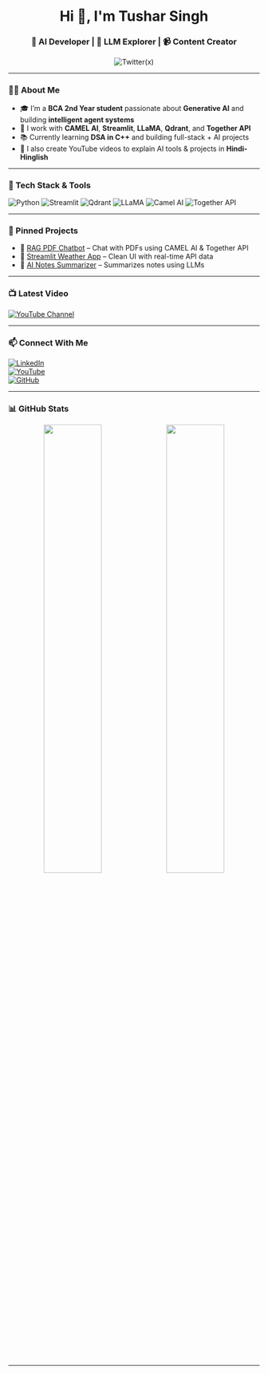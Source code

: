<h1 align="center">Hi 👋, I'm Tushar Singh</h1>
<h3 align="center">🚀 AI Developer | 🧠 LLM Explorer | 📹 Content Creator</h3>

<p align="center">
  <img src="https://x.com/_tusharrathore?t=1rozm2SepcYneDvTyRMoIg&s=09" alt="Twitter(x)" />
</p>

---

### 🧑‍💻 About Me

- 🎓 I’m a **BCA 2nd Year student** passionate about **Generative AI** and building **intelligent agent systems**  
- 🧠 I work with **CAMEL AI**, **Streamlit**, **LLaMA**, **Qdrant**, and **Together API**
- 📚 Currently learning **DSA in C++** and building full-stack + AI projects  
- 🎥 I also create YouTube videos to explain AI tools & projects in **Hindi-Hinglish**

---

### 🚀 Tech Stack & Tools

![Python](https://img.shields.io/badge/Python-3670A0?style=for-the-badge&logo=python&logoColor=fff)
![Streamlit](https://img.shields.io/badge/Streamlit-FF4B4B?style=for-the-badge&logo=streamlit&logoColor=white)
![Qdrant](https://img.shields.io/badge/Qdrant-352AE8?style=for-the-badge&logo=qdrant&logoColor=white)
![LLaMA](https://img.shields.io/badge/LLaMA%20Models-000000?style=for-the-badge)
![Camel AI](https://img.shields.io/badge/CAMEL--AI-Agent-blue?style=for-the-badge)
![Together API](https://img.shields.io/badge/TogetherAI-0033cc?style=for-the-badge&logoColor=white)

---

### 📌 Pinned Projects

- 🔹 [RAG PDF Chatbot](https://github.com/tushar80rt/rag-pdf-assistant) – Chat with PDFs using CAMEL AI & Together API  
- 🔹 [Streamlit Weather App](https://github.com/tushar80rt/weather-dashboard) – Clean UI with real-time API data  
- 🔹 [AI Notes Summarizer](https://github.com/tushar80rt/ai-summarizer) – Summarizes notes using LLMs

---

### 📺 Latest Video

[![YouTube Channel](https://img.shields.io/badge/🎥%20Watch%20on%20YouTube-FF0000?style=for-the-badge&logo=youtube&logoColor=white)](https://youtube.com/@yourchannel)

---

### 📫 Connect With Me

[![LinkedIn](https://img.shields.io/badge/LinkedIn-0077B5?style=for-the-badge&logo=linkedin)](https://linkedin.com/in/your-profile)  
[![YouTube](https://img.shields.io/badge/YouTube-FF0000?style=for-the-badge&logo=youtube)](https://youtube.com/@yourchannel)  
[![GitHub](https://img.shields.io/badge/GitHub-000000?style=for-the-badge&logo=github)](https://github.com/tushar80rt)

---

### 📊 GitHub Stats

<p align="center">
  <img src="https://github-readme-stats.vercel.app/api?username=tushar80rt&show_icons=true&theme=radical" width="48%" />
  <img src="https://github-readme-streak-stats.herokuapp.com/?user=tushar80rt&theme=radical" width="48%" />
</p>

---